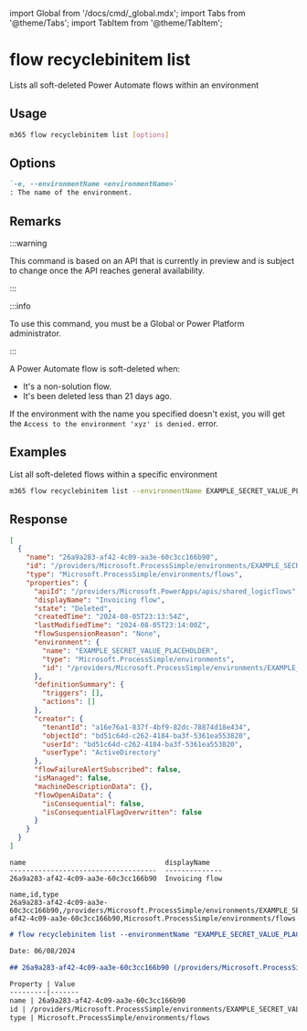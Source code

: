 <!-- DISCLAIMER: All secrets, passwords, and sensitive values in this document are examples only and not real credentials. -->
import Global from '/docs/cmd/_global.mdx';
import Tabs from '@theme/Tabs';
import TabItem from '@theme/TabItem';

# flow recyclebinitem list

Lists all soft-deleted Power Automate flows within an environment

## Usage

```sh
m365 flow recyclebinitem list [options]
```

## Options

```md definition-list
`-e, --environmentName <environmentName>`
: The name of the environment.
```

<Global />

## Remarks

:::warning

This command is based on an API that is currently in preview and is subject to change once the API reaches general availability.

:::

:::info

To use this command, you must be a Global or Power Platform administrator.

:::

A Power Automate flow is soft-deleted when:
- It's a non-solution flow.
- It's been deleted less than 21 days ago.

If the environment with the name you specified doesn't exist, you will get the `Access to the environment 'xyz' is denied.` error.

## Examples

List all soft-deleted flows within a specific environment

```sh
m365 flow recyclebinitem list --environmentName EXAMPLE_SECRET_VALUE_PLACEHOLDER
```

## Response

<Tabs>
  <TabItem value="JSON">

  ```json
  [
    {
      "name": "26a9a283-af42-4c09-aa3e-60c3cc166b90",
      "id": "/providers/Microsoft.ProcessSimple/environments/EXAMPLE_SECRET_VALUE_PLACEHOLDER/flows/26a9a283-af42-4c09-aa3e-60c3cc166b90",
      "type": "Microsoft.ProcessSimple/environments/flows",
      "properties": {
        "apiId": "/providers/Microsoft.PowerApps/apis/shared_logicflows",
        "displayName": "Invoicing flow",
        "state": "Deleted",
        "createdTime": "2024-08-05T23:13:54Z",
        "lastModifiedTime": "2024-08-05T23:14:00Z",
        "flowSuspensionReason": "None",
        "environment": {
          "name": "EXAMPLE_SECRET_VALUE_PLACEHOLDER",
          "type": "Microsoft.ProcessSimple/environments",
          "id": "/providers/Microsoft.ProcessSimple/environments/EXAMPLE_SECRET_VALUE_PLACEHOLDER"
        },
        "definitionSummary": {
          "triggers": [],
          "actions": []
        },
        "creator": {
          "tenantId": "a16e76a1-837f-4bf9-82dc-78874d18e434",
          "objectId": "bd51c64d-c262-4184-ba3f-5361ea553820",
          "userId": "bd51c64d-c262-4184-ba3f-5361ea553820",
          "userType": "ActiveDirectory"
        },
        "flowFailureAlertSubscribed": false,
        "isManaged": false,
        "machineDescriptionData": {},
        "flowOpenAiData": {
          "isConsequential": false,
          "isConsequentialFlagOverwritten": false
        }
      }
    }
  ]
  ```

  </TabItem>
  <TabItem value="Text">

  ```text
  name                                  displayName
  ------------------------------------  --------------
  26a9a283-af42-4c09-aa3e-60c3cc166b90  Invoicing flow
  ```

  </TabItem>
  <TabItem value="CSV">

  ```csv
  name,id,type
  26a9a283-af42-4c09-aa3e-60c3cc166b90,/providers/Microsoft.ProcessSimple/environments/EXAMPLE_SECRET_VALUE_PLACEHOLDER/flows/26a9a283-af42-4c09-aa3e-60c3cc166b90,Microsoft.ProcessSimple/environments/flows
  ```

  </TabItem>
  <TabItem value="Markdown">

  ```md
  # flow recyclebinitem list --environmentName "EXAMPLE_SECRET_VALUE_PLACEHOLDER"

  Date: 06/08/2024

  ## 26a9a283-af42-4c09-aa3e-60c3cc166b90 (/providers/Microsoft.ProcessSimple/environments/EXAMPLE_SECRET_VALUE_PLACEHOLDER/flows/26a9a283-af42-4c09-aa3e-60c3cc166b90)

  Property | Value
  ---------|-------
  name | 26a9a283-af42-4c09-aa3e-60c3cc166b90
  id | /providers/Microsoft.ProcessSimple/environments/EXAMPLE_SECRET_VALUE_PLACEHOLDER/flows/26a9a283-af42-4c09-aa3e-60c3cc166b90
  type | Microsoft.ProcessSimple/environments/flows
  ```

  </TabItem>
</Tabs>
